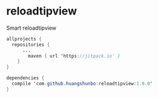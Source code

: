 # reloadtipview
Smart reloadtipview

```Java
allprojects {
  repositories {
	  ...
		maven { url 'https://jitpack.io' }
	}
}

dependencies {
  compile 'com.github.huangshunbo:reloadtipview:1.0.0'
}
```
